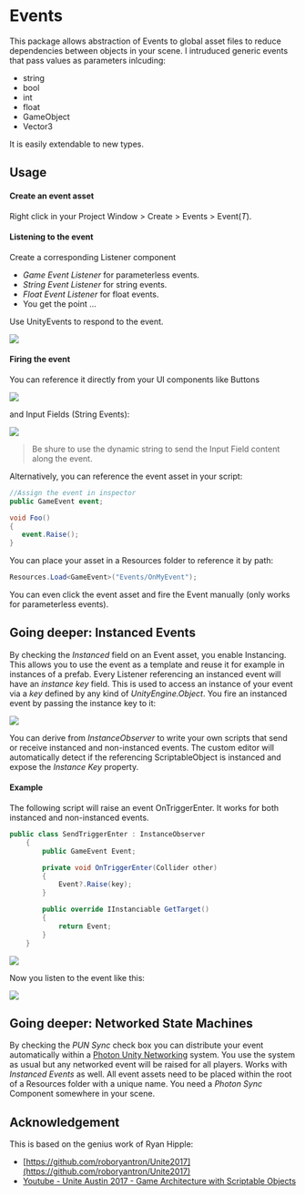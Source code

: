 # Events

This package allows abstraction of Events to global asset files to reduce dependencies between objects in your scene. I intruduced generic events that pass values as parameters inlcuding:

- string
- bool
- int
- float
- GameObject
- Vector3

It is easily extendable to new types.

## Usage

#### Create an event asset 
Right click in your Project Window > Create > Events > Event(*T*).

#### Listening to the event

Create a corresponding Listener component
+ *Game Event Listener* for parameterless events.
+ *String Event Listener* for string events.
+ *Float Event Listener* for float events.
+ You get the point ...

Use UnityEvents to respond to the event.

![](https://s18.postimg.cc/gj2ckvc21/image.png)

#### Firing the event 

You can reference it directly from your UI components like Buttons

![](https://s18.postimg.cc/e30j6t47d/image.png)

and Input Fields (String Events):

![](https://s18.postimg.cc/td0edpx21/image.png)

> Be shure to use the dynamic string to send the Input Field content along the event. 

Alternatively, you can reference the event asset in your script:

``` cs
//Assign the event in inspector
public GameEvent event;

void Foo()
{
   event.Raise();
}
```

You can place your asset in a Resources folder to reference it by path:

``` cs
Resources.Load<GameEvent>("Events/OnMyEvent");
```

You can even click the event asset and fire the Event manually (only works for parameterless events).

## Going deeper: Instanced Events

By checking the *Instanced* field on an Event asset, you enable Instancing. 
This allows you to use the event as a template and reuse it for example in instances of a prefab. 
Every Listener referencing an instanced event will have an *instance key* field. 
This is used to access an instance of your event via a *key* defined by any kind of *UnityEngine.Object*. You fire an instanced event by passing the instance key to it:

![](https://s7.postimg.cc/wl6nwztvv/image.png)

You can derive from *InstanceObserver* to write your own scripts that send or receive instanced and non-instanced events. The custom editor will automatically detect if the referencing ScriptableObject is instanced and expose the *Instance Key* property.

#### Example

The following script will raise an event OnTriggerEnter. It works for both instanced and non-instanced events.

```cs
public class SendTriggerEnter : InstanceObserver
    {
        public GameEvent Event;

        private void OnTriggerEnter(Collider other)
        {
            Event?.Raise(key);
        }

        public override IInstanciable GetTarget()
        {
            return Event;
        }
    }
```

![](https://s7.postimg.cc/99n5lppl7/image.png)

Now you listen to the event like this:

![](https://s7.postimg.cc/b59xwoyy3/image.png)

## Going deeper: Networked State Machines

By checking the *PUN Sync* check box you can distribute your event automatically within a [Photon Unity Networking](https://www.photonengine.com/en/PUN) system. You use the system as usual but any networked event will be raised for all players. Works with *Instanced Events* as well. All event assets need to be placed within the root of a Resources folder with a unique name. You need a *Photon Sync* Component somewhere in your scene.

## Acknowledgement

This is based on the genius work of Ryan Hipple:

- [https://github.com/roboryantron/Unite2017](https://github.com/roboryantron/Unite2017)
- [Youtube - Unite Austin 2017 - Game Architecture with Scriptable Objects](https://www.youtube.com/watch?v=raQ3iHhE_Kk&t=3244s)
